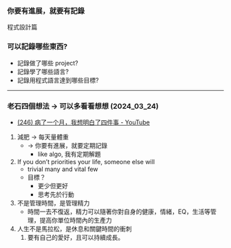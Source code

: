 ### 你要有進展，就要有記錄

程式設計篇
### 可以記錄哪些東西?
- 記錄做了哪些 project?
- 記錄學了哪些語言?
- 記錄用程式語言達到哪些目標?


---

### 老石四個想法 → 可以多看看想想 (2024_03_24)
- [(246) 病了一个月，我想明白了四件事 - YouTube](https://www.youtube.com/watch?v=UEVlcKeVfDA)
1. 減肥 → 每天量體重
    - → 你要有進展，就要定期記錄
        - like algo, 我有定期解題
2. If you don’t priorities your life, someone else will
    - trivial many and vital few
    - 目標？
        - 更少但更好
        - 思考先於行動
3. 不是管理時間，是管理精力
    - 時間一去不復返，精力可以隨著你對自身的健康，情緒，EQ，生活等管理，提高你單位時間內的生產力
4. 人生不是馬拉松，是休息和關鍵時間的衝刺
	1. 要有自己的愛好，且可以持續成長。